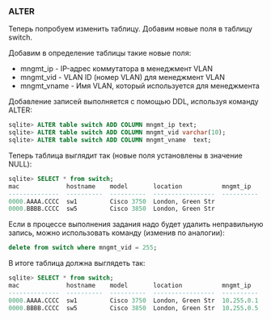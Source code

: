 ### ALTER
Теперь попробуем изменить таблицу. Добавим новые поля в таблицу switch.

Добавим в определение таблицы такие новые поля:
* mngmt_ip - IP-адрес коммутатора в менеджмент VLAN
* mngmt_vid - VLAN ID (номер VLAN) для менеджмент VLAN
* mngmt_vname - Имя VLAN, который используется для менеджмента

Добавление записей выполняется с помощью DDL, используя команду ALTER:
```sql
sqlite> ALTER table switch ADD COLUMN mngmt_ip text;
sqlite> ALTER table switch ADD COLUMN mngmt_vid varchar(10);
sqlite> ALTER table switch ADD COLUMN mngmt_vname  text;
```

Теперь таблица выглядит так (новые поля установлены в значение NULL):
```sql
sqlite> SELECT * from switch;
mac             hostname    model       location           mngmt_ip    mngmt_vid   mngmt_vname
--------------  ----------  ----------  -----------------  ----------  ----------  -----------
0000.AAAA.CCCC  sw1         Cisco 3750  London, Green Str                                     
0000.BBBB.CCCC  sw5         Cisco 3850  London, Green Str                                    
```

Если в процессе выполнения задания надо будет удалить неправильную запись, можно использовать команду (изменив по аналогии):
```sql
delete from switch where mngmt_vid = 255;
```

В итоге таблица должна выглядеть так:
```sql
sqlite> SELECT * from switch;
mac             hostname    model       location           mngmt_ip    mngmt_vid   mngmt_vname
--------------  ----------  ----------  -----------------  ----------  ----------  -----------
0000.AAAA.CCCC  sw1         Cisco 3750  London, Green Str  10.255.0.1  255         MNGMT      
0000.BBBB.CCCC  sw5         Cisco 3850  London, Green Str  10.255.0.5  255         MNGMT      
```
